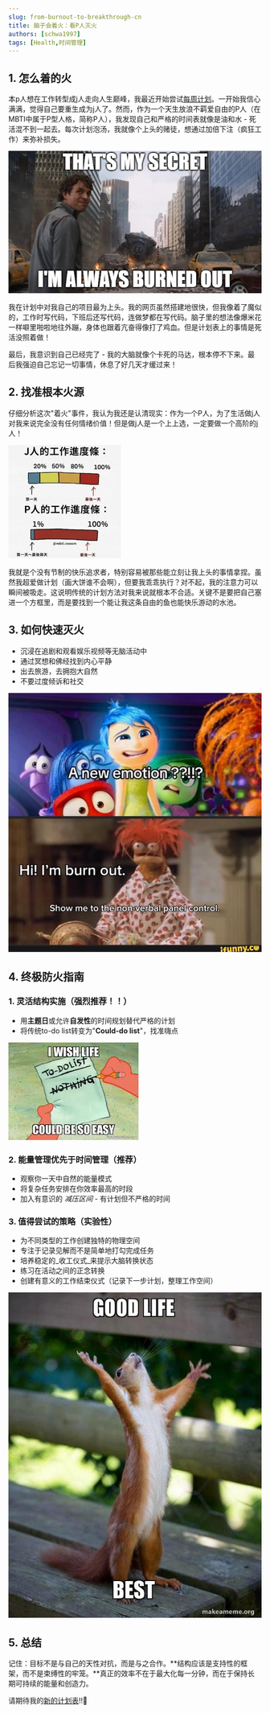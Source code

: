 ```yaml
---
slug: from-burnout-to-breakthrough-cn
title: 脑子会着火：看P人灭火
authors: [schwa1997]
tags: [Health,时间管理]
---
```


## 1. 怎么着的火
本p人想在工作转型成j人走向人生巅峰，我最近开始尝试[每周计划](/blog/2024-10-30-planner)。一开始我信心满满，觉得自己要重生成为j人了。然而，作为一个天生放浪不羁爱自由的P人（在MBTI中属于P型人格，简称P人），我发现自己和严格的时间表就像是油和水 - 死活混不到一起去。每次计划泡汤，我就像个上头的赌徒，想通过加倍下注（疯狂工作）来弥补损失。

![倦怠循环](./burnout.png)

我在计划中对我自己的项目最为上头。我的网页虽然搭建地很快，但我像着了魔似的，工作时写代码，下班后还写代码，连做梦都在写代码。脑子里的想法像爆米花一样噼里啪啦地往外蹦，身体也跟着亢奋得像打了鸡血。但是计划表上的事情是死活没照着做！

最后，我意识到自己已经完了 - 我的大脑就像个卡死的马达，根本停不下来。最后我强迫自己忘记一切事情，休息了好几天才缓过来！

## 2. 找准根本火源
仔细分析这次"着火"事件，我认为我还是认清现实：作为一个P人，为了生活做j人对我来说完全没有任何情绪价值！但是做j人是一个上上选，一定要做一个高阶的j人！

![P型人的工作状态](./image2.jpg)

我就是个没有节制的快乐追求者，特别容易被那些能立刻让我上头的事情拿捏。虽然我超爱做计划（画大饼谁不会啊），但要我乖乖执行？对不起，我的注意力可以瞬间被吸走。这说明传统的计划方法对我来说就根本不合适。关键不是要把自己塞进一个方框里，而是要找到一个能让我这条自由的鱼也能快乐游动的水池。

## 3. 如何快速灭火
- 沉浸在追剧和观看娱乐视频等无脑活动中
- 通过冥想和佛经找到内心平静
- 出去旅游，去拥抱大自然
- 不要过度倾诉和社交

![倦怠恢复](./burnout.jpg)

## 4. 终极防火指南 

### 1. 灵活结构实施（强烈推荐！！）
- 用**主题日**或允许**自发性**的时间规划替代严格的计划
- 将传统to-do list转变为"**Could-do list**"，找准嗨点

![待办清单](./image3.jpg)

### 2. 能量管理优先于时间管理（推荐）
- 观察你一天中自然的能量模式
- 将复杂任务安排在你效率最高的时段
- 加入有意识的 _减压区间_ - 有计划但不严格的时间

### 3. 值得尝试的策略（实验性）
- 为不同类型的工作创建独特的物理空间
- 专注于记录见解而不是简单地打勾完成任务
- 培养稳定的_收工仪式_来提示大脑转换状态
- 练习在活动之间的正念转换
- 创建有意义的工作结束仪式（记录下一步计划，整理工作空间）

![快乐生活](./image4.jpg)

## 5. 总结
记住：目标不是与自己的天性对抗，而是与之合作。**结构应该是支持性的框架，而不是束缚性的牢笼。**真正的效率不在于最大化每一分钟，而在于保持长期可持续的能量和创造力。

请期待我的[新的计划表](/blog/new-planner-template)!!🥳